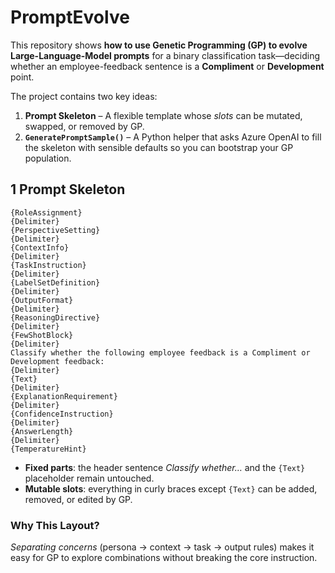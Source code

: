 # PromptEvolve

This repository shows **how to use Genetic Programming (GP) to evolve Large-Language-Model prompts** for a binary classification task—deciding whether an employee-feedback sentence is a **Compliment** or **Development** point.

The project contains two key ideas:

1. **Prompt Skeleton** – A flexible template whose *slots* can be mutated, swapped, or removed by GP.
2. **`GeneratePromptSample()`** – A Python helper that asks Azure OpenAI to fill the skeleton with sensible defaults so you can bootstrap your GP population.

## 1  Prompt Skeleton

```text
{RoleAssignment}
{Delimiter}
{PerspectiveSetting}
{Delimiter}
{ContextInfo}
{Delimiter}
{TaskInstruction}
{Delimiter}
{LabelSetDefinition}
{Delimiter}
{OutputFormat}
{Delimiter}
{ReasoningDirective}
{Delimiter}
{FewShotBlock}
{Delimiter}
Classify whether the following employee feedback is a Compliment or Development feedback:
{Delimiter}
{Text}
{Delimiter}
{ExplanationRequirement}
{Delimiter}
{ConfidenceInstruction}
{Delimiter}
{AnswerLength}
{Delimiter}
{TemperatureHint}
```

* **Fixed parts**: the header sentence *Classify whether…* and the `{Text}` placeholder remain untouched.
* **Mutable slots**: everything in curly braces except `{Text}` can be added, removed, or edited by GP.

### Why This Layout?

*Separating concerns* (persona → context → task → output rules) makes it easy for GP to explore combinations without breaking the core instruction.
